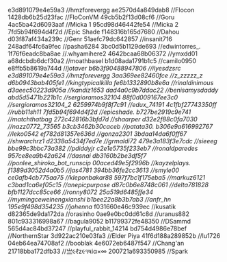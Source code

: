e3d891079e4e59a3 //hmzforevergg
ae2570d4a849dab8 //Flocon
1428db6b25d23fac //FloConVM
49cb5b2f13d08cf6 //Goru
4ac5ba42d6093aaf //Micka 1
95cd98d46442fe54 //Micka 2
7fd5b94f694d4f2d //Epic Shade
f148316b165d7680 //Dahou
d03f87af434a239c //Genr 
51aefc79dc642857 //insanit716
248adf64fc6a9fec //pasha6284
3bc0d5b1129de693 //edwintorres_.
1f76f6eadc8ba8ae //.whyamihere2
4642bcaa68b06372 //ymxdd01
a68dcbdb6dcf30a2 //moathbasel
b1d08ada1791b1c5 //camilo0950
e8ffb5b8619a744d //_jotaver
b6b3f90488947806 //ilyesdzsrc
e3d891079e4e59a3 //hmzforevergg
3aa369ee82460fce //z_zzzzz_z
d6b0943bab405fe1 //kingtypicalkilla
fe6b1332890b8e6a //rinaldinimous
d3aeec50223d905a //kandiz1653
dad4a0c9b7ddac22 //benisamysdaddy
abd5d5471b221b1c //sergioramos32104
88f0d009167ee3c0 //sergioramos32104_2
6259974b9f8f7c91 //edux_74191
4c1fbf27743350ff //rubb11sh11
7fd5b94f694d4f2d //epicshade.
b727be2919c9e741 //matchthatbag
272c42816b3bfd7d //shaarper
d32e2f88c0fa7030 //nazz0772_73565
b3cb3462b30caceb //patata30.
b306e9a616992767 //leko0542
ef782d81357e636d //gonza2301
3bdaa14da6f0ff67 //shwarchrz1
d2338a5434f7ed7e //grmaldi72
479e3a183f3e7cdc //sieeeg
bbe99c3bbc73a382 //pdiddyjr
c2e1e5735f233eb7 //ronaldparedes
957ce8ea9b42a624 //dasnai
db3160b2be3df5f7 //ponlee_shiroko_bot_runscip
00aced49e5f2996b //kayzelplays.
f1389d3052d4a0b5 //jas4781
394bb36fe2cc3613 //smyle00
ce0afb4cb775aa75 //kleponbakar88
597f7bc1f175eba5 //markuz6121
c3bad1ca6ef05c15 //anepicpurpose
d87c0b6e8748c061 //delta781828
bfb1127dcc85ce66 //ronny8072
25a519d6485ffe34 //mymingceweinengxianshi
b1bee22a8b3b7ab3 //anfr_hn
195e9f498d354235 //johenna_
f031660e46c939ec //kusatik
d82365de9da172da //orasinho
0ae9e0bc0dd61c8d //uranus882
801c933316998a67 //bagula9052
b11799372fe48350 //DSammd
565d4ac84bd37247 //playful_rabbit_14214
bd754d4986e78bef //NorthernStar
3d922ac210e03fa3 //Elder Piya
41f6d188a289852b //lu1726
04eb64ea74708af2 //booblak
4e6072eb6487f547 //Chang'an
21718bba172dfb33 //亗૯ℓz૯૧ષiα×∞
200721a693350985 //Spark
